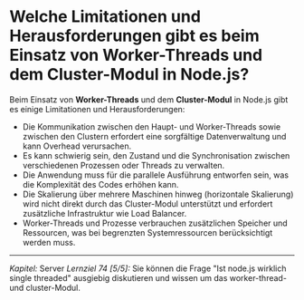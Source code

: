 # Welche Limitationen und Herausforderungen gibt es beim Einsatz von Worker-Threads und dem Cluster-Modul in Node.js?

Beim Einsatz von **Worker-Threads** und dem **Cluster-Modul** in Node.js gibt es einige Limitationen und Herausforderungen:
  - Die Kommunikation zwischen den Haupt- und Worker-Threads sowie zwischen den Clustern erfordert eine sorgfältige Datenverwaltung und kann Overhead verursachen.
  - Es kann schwierig sein, den Zustand und die Synchronisation zwischen verschiedenen Prozessen oder Threads zu verwalten.
  - Die Anwendung muss für die parallele Ausführung entworfen sein, was die Komplexität des Codes erhöhen kann.
  - Die Skalierung über mehrere Maschinen hinweg (horizontale Skalierung) wird nicht direkt durch das Cluster-Modul unterstützt und erfordert zusätzliche Infrastruktur wie Load Balancer.
  - Worker-Threads und Prozesse verbrauchen zusätzlichen Speicher und Ressourcen, was bei begrenzten Systemressourcen berücksichtigt werden muss.

---

_Kapitel:_ Server
_Lernziel 74 \[5/5\]:_ Sie können die Frage "Ist node.js wirklich single threaded" ausgiebig diskutieren und wissen um das worker-thread- und cluster-Modul.
